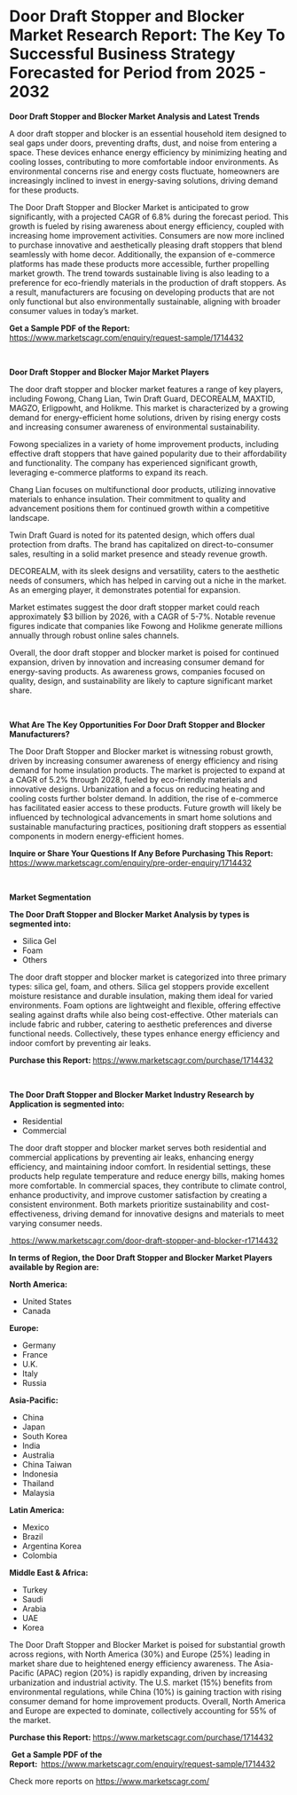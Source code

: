 <p><h1>Door Draft Stopper and Blocker Market Research Report: The Key To Successful Business Strategy Forecasted for Period from 2025 - 2032</h1></p><p><strong>Door Draft Stopper and Blocker Market Analysis and Latest Trends</strong></p>
<p><p>A door draft stopper and blocker is an essential household item designed to seal gaps under doors, preventing drafts, dust, and noise from entering a space. These devices enhance energy efficiency by minimizing heating and cooling losses, contributing to more comfortable indoor environments. As environmental concerns rise and energy costs fluctuate, homeowners are increasingly inclined to invest in energy-saving solutions, driving demand for these products.</p><p>The Door Draft Stopper and Blocker Market is anticipated to grow significantly, with a projected CAGR of 6.8% during the forecast period. This growth is fueled by rising awareness about energy efficiency, coupled with increasing home improvement activities. Consumers are now more inclined to purchase innovative and aesthetically pleasing draft stoppers that blend seamlessly with home decor. Additionally, the expansion of e-commerce platforms has made these products more accessible, further propelling market growth. The trend towards sustainable living is also leading to a preference for eco-friendly materials in the production of draft stoppers. As a result, manufacturers are focusing on developing products that are not only functional but also environmentally sustainable, aligning with broader consumer values in today’s market.</p></p>
<p><strong>Get a Sample PDF of the Report:&nbsp;</strong> <a href="https://www.marketscagr.com/enquiry/request-sample/1714432?utm_campaign=3224&utm_medium=2&utm_source=Github&utm_content=ia&utm_term=28032025&utm_id=door-draft-stopper-and-blocker">https://www.marketscagr.com/enquiry/request-sample/1714432</a></p>
<p>&nbsp;</p>
<p><strong>Door Draft Stopper and Blocker Major Market Players</strong></p>
<p><p>The door draft stopper and blocker market features a range of key players, including Fowong, Chang Lian, Twin Draft Guard, DECOREALM, MAXTID, MAGZO, Erligpowht, and Holikme. This market is characterized by a growing demand for energy-efficient home solutions, driven by rising energy costs and increasing consumer awareness of environmental sustainability.</p><p>Fowong specializes in a variety of home improvement products, including effective draft stoppers that have gained popularity due to their affordability and functionality. The company has experienced significant growth, leveraging e-commerce platforms to expand its reach.</p><p>Chang Lian focuses on multifunctional door products, utilizing innovative materials to enhance insulation. Their commitment to quality and advancement positions them for continued growth within a competitive landscape.</p><p>Twin Draft Guard is noted for its patented design, which offers dual protection from drafts. The brand has capitalized on direct-to-consumer sales, resulting in a solid market presence and steady revenue growth.</p><p>DECOREALM, with its sleek designs and versatility, caters to the aesthetic needs of consumers, which has helped in carving out a niche in the market. As an emerging player, it demonstrates potential for expansion.</p><p>Market estimates suggest the door draft stopper market could reach approximately $3 billion by 2026, with a CAGR of 5-7%. Notable revenue figures indicate that companies like Fowong and Holikme generate millions annually through robust online sales channels.</p><p>Overall, the door draft stopper and blocker market is poised for continued expansion, driven by innovation and increasing consumer demand for energy-saving products. As awareness grows, companies focused on quality, design, and sustainability are likely to capture significant market share.</p></p>
<p>&nbsp;</p>
<p><strong>What Are The Key Opportunities For Door Draft Stopper and Blocker Manufacturers?</strong></p>
<p><p>The Door Draft Stopper and Blocker market is witnessing robust growth, driven by increasing consumer awareness of energy efficiency and rising demand for home insulation products. The market is projected to expand at a CAGR of 5.2% through 2028, fueled by eco-friendly materials and innovative designs. Urbanization and a focus on reducing heating and cooling costs further bolster demand. In addition, the rise of e-commerce has facilitated easier access to these products. Future growth will likely be influenced by technological advancements in smart home solutions and sustainable manufacturing practices, positioning draft stoppers as essential components in modern energy-efficient homes.</p></p>
<p><strong>Inquire or Share Your Questions If Any Before Purchasing This Report:</strong> <a href="https://www.marketscagr.com/enquiry/pre-order-enquiry/1714432?utm_campaign=3224&utm_medium=2&utm_source=Github&utm_content=ia&utm_term=28032025&utm_id=door-draft-stopper-and-blocker">https://www.marketscagr.com/enquiry/pre-order-enquiry/1714432</a></p>
<p>&nbsp;</p>
<p><strong>Market Segmentation</strong></p>
<p><strong>The Door Draft Stopper and Blocker Market Analysis by types is segmented into:</strong></p>
<p><ul><li>Silica Gel</li><li>Foam</li><li>Others</li></ul></p>
<p><p>The door draft stopper and blocker market is categorized into three primary types: silica gel, foam, and others. Silica gel stoppers provide excellent moisture resistance and durable insulation, making them ideal for varied environments. Foam options are lightweight and flexible, offering effective sealing against drafts while also being cost-effective. Other materials can include fabric and rubber, catering to aesthetic preferences and diverse functional needs. Collectively, these types enhance energy efficiency and indoor comfort by preventing air leaks.</p></p>
<p><strong>Purchase this Report:&nbsp;</strong><a href="https://www.marketscagr.com/purchase/1714432?utm_campaign=3224&utm_medium=2&utm_source=Github&utm_content=ia&utm_term=28032025&utm_id=door-draft-stopper-and-blocker">https://www.marketscagr.com/purchase/1714432</a></p>
<p>&nbsp;</p>
<p><strong>The Door Draft Stopper and Blocker Market Industry Research by Application is segmented into:</strong></p>
<p><ul><li>Residential</li><li>Commercial</li></ul></p>
<p><p>The door draft stopper and blocker market serves both residential and commercial applications by preventing air leaks, enhancing energy efficiency, and maintaining indoor comfort. In residential settings, these products help regulate temperature and reduce energy bills, making homes more comfortable. In commercial spaces, they contribute to climate control, enhance productivity, and improve customer satisfaction by creating a consistent environment. Both markets prioritize sustainability and cost-effectiveness, driving demand for innovative designs and materials to meet varying consumer needs.</p></p>
<p><a href="https://www.marketscagr.com/door-draft-stopper-and-blocker-r1714432?utm_campaign=3224&utm_medium=2&utm_source=Github&utm_content=ia&utm_term=28032025&utm_id=door-draft-stopper-and-blocker">&nbsp;https://www.marketscagr.com/door-draft-stopper-and-blocker-r1714432</a></p>
<p><strong>In terms of Region, the Door Draft Stopper and Blocker Market Players available by Region are:</strong></p>
<p>
    <p> <strong> North America: </strong>
        <ul>
            <li>United States</li>
            <li>Canada</li>
        </ul>
        </p> 
    <p> <strong> Europe: </strong>
        <ul>
            <li>Germany</li>
            <li>France</li>
            <li>U.K.</li>
            <li>Italy</li>
            <li>Russia</li>
        </ul>
        </p> 
    <p> <strong> Asia-Pacific: </strong>
        <ul>
            <li>China</li>
            <li>Japan</li>
            <li>South Korea</li>
            <li>India</li>
            <li>Australia</li>
            <li>China Taiwan</li>
            <li>Indonesia</li>
            <li>Thailand</li>
            <li>Malaysia</li>
        </ul>
        </p> 
    <p> <strong> Latin America: </strong>
        <ul>
            <li>Mexico</li>
            <li>Brazil</li>
            <li>Argentina Korea</li>
            <li>Colombia</li>
        </ul>
        </p> 
    <p> <strong> Middle East & Africa: </strong>
        <ul>
            <li>Turkey</li>
            <li>Saudi</li>
            <li>Arabia</li>
            <li>UAE</li>
            <li>Korea</li>
        </ul>
    </p>
    </p>
<p><p>The Door Draft Stopper and Blocker Market is poised for substantial growth across regions, with North America (30%) and Europe (25%) leading in market share due to heightened energy efficiency awareness. The Asia-Pacific (APAC) region (20%) is rapidly expanding, driven by increasing urbanization and industrial activity. The U.S. market (15%) benefits from environmental regulations, while China (10%) is gaining traction with rising consumer demand for home improvement products. Overall, North America and Europe are expected to dominate, collectively accounting for 55% of the market.</p></p>
<p><strong>Purchase this Report: </strong><a href="https://www.marketscagr.com/purchase/1714432?utm_campaign=3224&utm_medium=2&utm_source=Github&utm_content=ia&utm_term=28032025&utm_id=door-draft-stopper-and-blocker">https://www.marketscagr.com/purchase/1714432</a></p>
<p>&nbsp;<strong>Get a Sample PDF of the Report:&nbsp;&nbsp;</strong><a href="https://www.marketscagr.com/enquiry/request-sample/1714432?utm_campaign=3224&utm_medium=2&utm_source=Github&utm_content=ia&utm_term=28032025&utm_id=door-draft-stopper-and-blocker">https://www.marketscagr.com/enquiry/request-sample/1714432</a></p>
<p><strong></strong></p>
<p>Check more reports on <a href="https://www.marketscagr.com/?utm_campaign=3224&utm_medium=2&utm_source=Github&utm_content=ia&utm_term=28032025&utm_id=door-draft-stopper-and-blocker">https://www.marketscagr.com/</a></p>